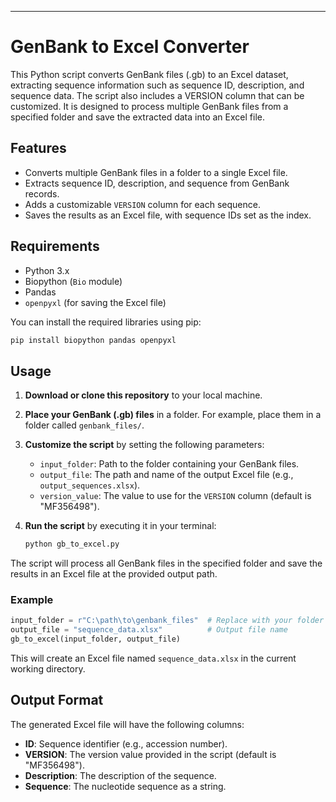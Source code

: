 
---

# GenBank to Excel Converter

This Python script converts GenBank files (.gb) to an Excel dataset, extracting sequence information such as sequence ID, description, and sequence data. The script also includes a VERSION column that can be customized. It is designed to process multiple GenBank files from a specified folder and save the extracted data into an Excel file.

## Features

- Converts multiple GenBank files in a folder to a single Excel file.
- Extracts sequence ID, description, and sequence from GenBank records.
- Adds a customizable `VERSION` column for each sequence.
- Saves the results as an Excel file, with sequence IDs set as the index.

## Requirements

- Python 3.x
- Biopython (`Bio` module)
- Pandas
- `openpyxl` (for saving the Excel file)

You can install the required libraries using pip:

```bash
pip install biopython pandas openpyxl
```

## Usage

1. **Download or clone this repository** to your local machine.

2. **Place your GenBank (.gb) files** in a folder. For example, place them in a folder called `genbank_files/`.

3. **Customize the script** by setting the following parameters:

   - `input_folder`: Path to the folder containing your GenBank files.
   - `output_file`: The path and name of the output Excel file (e.g., `output_sequences.xlsx`).
   - `version_value`: The value to use for the `VERSION` column (default is "MF356498").

4. **Run the script** by executing it in your terminal:

   ```bash
   python gb_to_excel.py
   ```

The script will process all GenBank files in the specified folder and save the results in an Excel file at the provided output path.

### Example

```python
input_folder = r"C:\path\to\genbank_files"  # Replace with your folder path
output_file = "sequence_data.xlsx"          # Output file name
gb_to_excel(input_folder, output_file)
```

This will create an Excel file named `sequence_data.xlsx` in the current working directory.

## Output Format

The generated Excel file will have the following columns:

- **ID**: Sequence identifier (e.g., accession number).
- **VERSION**: The version value provided in the script (default is "MF356498").
- **Description**: The description of the sequence.
- **Sequence**: The nucleotide sequence as a string.



